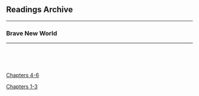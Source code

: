 <h2>Readings Archive</h2>
<div class="container">
	<hr />
	<h3>Brave New World</h3>
	<div class="container"><hr /></div>
</div>
<hr style="height:50px; visibility:hidden;" />
<p><a href="/stwl/archive/brave_new_world/brave_new_world_chapters4-6_2-17-20.m4a">Chapters 4-6</a></p>
<p><a href="/stwl/archive/brave_new_world/brave_new_world_chapters1-3_2-13-20.m4a">Chapters 1-3</a></p>